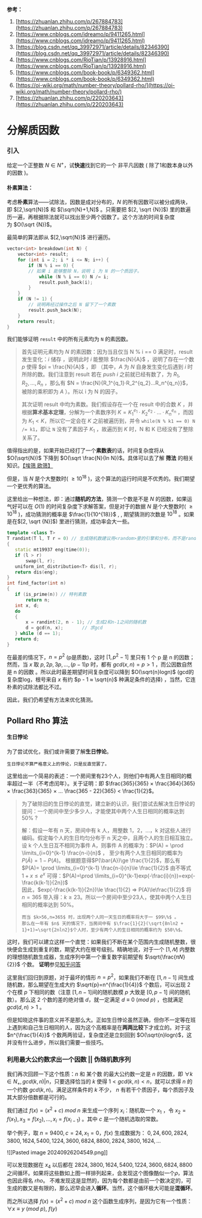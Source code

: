 **参考：**

1. [https://zhuanlan.zhihu.com/p/267884783](https://zhuanlan.zhihu.com/p/267884783)
2. [https://www.cnblogs.com/idreamo/p/9411265.html](https://www.cnblogs.com/idreamo/p/9411265.html)
3. [https://blog.csdn.net/qq_39972971/article/details/82346390](https://blog.csdn.net/qq_39972971/article/details/82346390)
4. [https://www.cnblogs.com/RioTian/p/13928916.html](https://www.cnblogs.com/RioTian/p/13928916.html)
5. [https://www.cnblogs.com/book-book/p/6349362.html](https://www.cnblogs.com/book-book/p/6349362.html)
6. [https://oi-wiki.org/math/number-theory/pollard-rho/](https://oi-wiki.org/math/number-theory/pollard-rho/)
7. [https://zhuanlan.zhihu.com/p/220203643](https://zhuanlan.zhihu.com/p/220203643)

# 分解质因数

### 引入

给定一个正整数 $N∈N^+$，试**快速**找到它的一个 非平凡因数 ( 除了1和数本身以外的因数 )。

#### 朴素算法：

考虑**朴素**算法——试除法，因数是成对分布的，$N$ 的所有因数可以被分成两块，即 $[2,\sqrt{N}]$ 和 $[\sqrt{N}+1,N]$ 。只需要把 $[2, \sqrt {N}]$) 里的数遍历一遍，再根据除法就可以找出至少两个因数了。这个方法的时间复杂度为 $O(\sqrt {N})$。

最简单的算法即从 $[2,\sqrt{N}]$ 进行遍历。
```c++
vector<int> breakdown(int N) { 
	vector<int> result; 
	for (int i = 2; i * i <= N; i++) { 
		if (N % i == 0) { 
		// 如果 i 能够整除 N，说明 i 为 N 的一个质因子。 
			while (N % i == 0) N /= i; 
			result.push_back(i); 
		} 
	} 
	if (N != 1) { 
		// 说明再经过操作之后 N 留下了一个素数 
		result.push_back(N); 
	} 
	return result; 
}
```

我们能够证明 `result` 中的所有元素均为 `N` 的素因数。
> 首先证明元素均为 $N$ 的素因数：因为当且仅当 N % i == 0 满足时，result 发生变化：$i$ 储存 ，说明此时 $i$ 能整除 $\frac{N}{A}$ ，说明了存在一个数 $p$ 使得 $pi = \frac{N}{A}$ ，即 （其中，$A$ 为 $N$ 自身发生变化后遇到 $i$ 时所除的数。我们注意到 result 若在 $push\ i$ 之前就已经有数了，为 $R_1,R_2,...,R_n$ ，那么有 $N = \frac{N}{R_1^{q_1}·R_2^{q_2}...R_n^{q_n}}$，被除的乘积即为 $A$ ）。所以 i 为 N 的因子。
> 
> 其次证明 result 中均为素数。我们假设存在一个在 result 中的合数 $K$ ，并根据**算术基本定理**，分解为一个素数序列 $K = K_1^{e_1}·K_2^{e_2}·...·K_n^{e_n}$ ，而因为 $K_1 < K$，所以它一定会在 $K$ 之前被遍历到，并令 `while(N % k1 == 0) N /= k1`，即让 `N` 没有了素因子 $K_1$ ，故遍历到 $K$ 时，N 和 K 已经没有了整除关系了。

值得指出的是，如果开始已经打了一个**素数表**的话，时间复杂度将从 $O(\sqrt{N})$ 下降到 $O(\sqrt \frac{N}{ln N})$。具体可以去了解 **筛法** 的相关知识。[【埃筛 欧筛】](https://zhuanlan.zhihu.com/p/100051075)

但是，当 $N$ 是个大整数时( $\ge 10^{18}$ )，这个算法的运行时间是不优秀的。我们期望一个更优秀的算法。

这里给出一种想法，即：通过**随机的方法**，猜测一个数是不是 $N$ 的因数，如果运气好可以在 $O(1)$ 的时间复杂度下求解答案，但是对于的数据 $N$ 是个大整数时( $\ge 10^{18}$ )，成功猜测的概率是 $\frac{1}{10^{18}}$ ,
 , 期望猜测的次数是 $10^{18}$ 。如果是在$[2, \sqrt {N}]$) 里进行猜测，成功率会大一些。
 ```c++
template <class T>
T randint(T l, T r = 0) // 生成随机数建议用<random>里的引擎和分布，而不是rand()模数，那样保证是均匀分布
{
    static mt19937 eng(time(0));
    if (l > r)
        swap(l, r);
    uniform_int_distribution<T> dis(l, r);
    return dis(eng);
}
int find_factor(int n)
{
    if (is_prime(n)) // 特判素数
        return n;
    int x, d;
    do
    {
        x = randint(2, n - 1); // 生成2和n-1之间的随机数
        d = gcd(n, x);       // 求gcd
    } while (d == 1);
    return d;
}
```
 
 在最差的情况下，$n = p^2$ (p是质数)，这时 $[1,p^2-1]$ 里只有 1 个 p 是 n 的因数；然而，当 $x$ 取 $p,2p,3p,...,(p-1)p$ 时，都有 $gcd(x,n) = p > 1$ ，而公因数自然是 n 的因数 。所以此时最差期望时间复杂度可以降到 $O(\sqrt{n}logn)$ (gcd的复杂度log，根号来自 $x$ 有约 $p - 1 ≈ \sqrt{n}$ 种满足条件的选择) ，当然，它连朴素的试除法都比不过。 
 
 因此，我们仍希望有方法来优化猜测。

## Pollard Rho 算法
#### 生日悖论

为了尝试优化，我们或许需要了解**生日悖论**。

	生日悖论不算严格意义上的悖论，只是反直觉罢了。

这里给出一个简易的表述：一个房间里有23个人，则他们中有两人生日相同的概率超过一半（不考虑闰年）。关于证明：即 $\frac{365}{365} × \frac{364}{365} × \frac{363}{365} × ... \frac{365 - 22}{365} < \frac{1}{2}$。

> 为了破除旧的生日悖论的直觉，建立新的认识，我们尝试去解决生日悖论的提问：一个房间中至少多少人，才能使其中两个人生日相同的概率达到 $50\%$ ?
> 	 
> 	 解：假设一年有 n 天，房间中有 k 人，用整数 1，2，...，k 对这些人进行编码。假定每个人的生日均匀分布于 n 天之中，且两个人的生日相互独立。
> 	 设 k 个人生日互不相同为事件 A，则事件 A 的概率为：$P(A) = \prod \limits_{i=0}^{k-1} \frac{n-i}{n}$ ，
> 	 至少有两个人生日相同的概率为 $P(\bar{A})=1-P(A)$。
> 	 根据题意得$P(\bar{A})\ge \frac{1}{2}$，那么有 $P(A)= \prod \limits_{i=0}^{k-1} \frac{n-i}{n}\le \frac{1}{2}$
> 	 由不等式 $1+x\le e^x$ 可得：$P(A)=\prod \limits_{i=0}^{k-1}exp(-\frac{i}{n})=exp(-\frac{k(k-1)}{2n})$  
> 	 因此，$exp(-\frac{k(k-1)}{2n})\le \frac{1}{2} => P(A)\le\frac{1}{2}$ 
> 	 将 $n=365$ 带入得：$k\ge23$。所以一个房间中至少23人，使其中两个人生日相同的概率达到 $50\%$。
> 	 
> 	  而当 $k>56,n=365$ 时，出现两个人同一天生日的概率将大于一 $99\%$ 。
> 	  那么在一年有 $n$ 天的情况下，当房间中有 $\frac{1}{2}(\sqrt{8nln2 + 1}+1)≈\sqrt{2nln2}$个人时，至少有两个人的生日相同的概率约为 $50\%$。

这时，我们可以建立这样一个直觉：如果我们不断在某个范围内生成随机整数，很快便会生成到重复的数，期望大约在根号级别。精确地说，对于一个 $[1,𝑁]$ 内整数的理想随机数生成器，生成序列中第一个重复数字前期望有 $\sqrt{\frac{π𝑁}{2}}$ 个数。
	**证明**参见[知乎问答](https://www.zhihu.com/question/367513670/answer/991562741)

这里我们回归到原题，对于最坏的情形 $n=p^2$，如果我们不断在 $[1,n-1]$ 间生成随机数，那么期望在生成大约 $\sqrt{p}=n^{\frac{1}{4}}$ 个数后，可以出现 $2$ 个在模 $p$ 下相同的数（注意 $[1,n-1]$间的随机数模 $p$ 大致是 $[0,p-1]$ 间的随机数）。那么这 $2$ 个数的差的绝对值 $d$，就一定满足 $d \equiv 0\ (mod\ p)$ ，也就满足 $gcd(d,n)>1$ 。

但是知晓这件事的意义并不是那么大。正如生日悖论虽然正确，但你不一定等在班上遇到和自己生日相同的人，因为这个高概率是在**两两比较**下才成立的。对于这 $n^{\frac{1}{4}}$ 个数两两验证，复杂度还是立刻回到 $O(\sqrt{n}logn)$，这并没有什么进步，所以我们需要一些技巧。

### 利用最大公约数求出一个因数 || 伪随机数序列

我们再次回顾一下这个性质：$n$ 和 某个数 的最大公约数一定是 $n$ 的因数，即 $\forall k ∈ N_+,gcd(k,n)|n$，只要选择恰当的 $k$ 使得 $1 <gcd(k,n)<n$，就可以求得 $n$ 的一个约数 $gcd(k,n)$。满足这样条件的 $k$ 不少， $n$ 有若干个质因子，每个质因子及其大部分倍数都是可行的。

我们通过 $f(x)=(x^2+c)\ mod\ n$ 来生成一个序列 ${x_i}$：随机取一个 $x_1$ ，令 $x_2 = f(x_1),x_3 = f(x_2),...,x_i=f(x_{i-1})$ 。其中 $c$ 是一个随机选取的常数。

举个例子，取 $n=9400,c=24,x_1=0$，$f(x)$ 生成数据为：
	$0,24,600,2824,3800,1624,5400,1224,3600,6824,8800,2824,3800,1624,...$

![[Pasted image 20240926204549.png]]

可以发现数据在 $x_4$ 以后都在 $2824,3800,1624,5400,1224,3600,6824,8800$ 之间循环。如果将这些数如上图一样排列起来，会发现这个图像酷似一个𝜌，算法也因此得名 $rho$。
	不难发现这是显然的，因为每个数都是由前一个数决定的，可生成的数又是有限的，那么迟早会进入**循环**。当然，这个循环极大可能是**混循环**。

而之所以选择 $f(x)=(x^2+c)\ mod\ n$ 这个函数生成序列，是因为它有一个性质：
$\forall x \equiv y\ (mod\ p),\ f(y)$ 